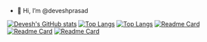 - 👋 Hi, I’m @deveshprasad

[![Devesh's GitHub stats](https://github-readme-stats.vercel.app/api?username=deveshprasad&hide=contribs,prs&show_icons=true&theme=dark)](https://github.com/deveshprasad/github-readme-stats)
[![Top Langs](https://github-readme-stats.vercel.app/api/top-langs/?username=deveshprasad&layout=compact&show_icons=true&theme=dark)](https://github.com/deveshprasad/github-readme-stats)
[![Top Langs](https://github-readme-stats.vercel.app/api/top-langs/?username=deveshprasad&show_icons=true&theme=dark)](https://github.com/deveshprasad/github-readme-stats)
[![Readme Card](https://github-readme-stats.vercel.app/api/pin/?username=deveshprasad&repo=social&show_icons=true&theme=dark)](https://github.com/deveshprasad/github-readme-stats)
[![Readme Card](https://github-readme-stats.vercel.app/api/pin/?username=deveshprasad&repo=portfolio&show_icons=true&theme=dark)](https://github.com/deveshprasad/github-readme-stats)
[![Readme Card](https://github-readme-stats.vercel.app/api/pin/?username=deveshprasad&repo=deveshprasad.github.io&show_icons=true&theme=dark)](https://github.com/deveshprasad/github-readme-stats)

